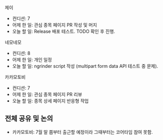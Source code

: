 
제이
- 컨디션: 7
- 어제 한 일: 관심 종목 페이지 PR 작성 및 머지
- 오늘 할 일: Release 배포 테스트. TODO 확인 후 진행.

네모네모
- 컨디션: 8
- 어제 한 일: 개인 일정
- 오늘 할 일: ngrinder script 작성 (multipart form data API 테스트 중 문제).

카카모토비
- 컨디션: 7
- 어제 한 일: 관심 종목 페이지 PR 리뷰
- 오늘 할 일: 종목 상세 페이지 반응형 작업

## 전체 공유 및 논의
- 카카모토비: 7월 말 쯤부터 출근할 예정이라 그때부터는 코어타임 참여 못함.
